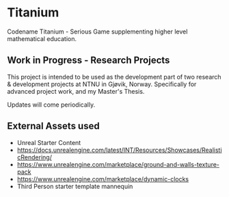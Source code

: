# Titanium
Codename Titanium - Serious Game supplementing higher level mathematical education.

## Work in Progress - Research Projects
This project is intended to be used as the development part of two research & development projects at NTNU in Gjøvik, Norway.
Specifically for advanced project work, and my Master's Thesis. 

Updates will come periodically. 

## External Assets used
- Unreal Starter Content
- https://docs.unrealengine.com/latest/INT/Resources/Showcases/RealisticRendering/
- https://www.unrealengine.com/marketplace/ground-and-walls-texture-pack
- https://www.unrealengine.com/marketplace/dynamic-clocks
- Third Person starter template mannequin
